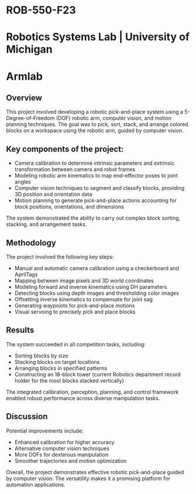 # ROB-550-F23
# Robotics Systems Lab | University of Michigan 

# Armlab

## Overview
This project involved developing a robotic pick-and-place system using a 5-Degree-of-Freedom (DOF) robotic arm, computer vision, and motion planning techniques. The goal was to pick, sort, stack, and arrange colored blocks on a workspace using the robotic arm, guided by computer vision.

## Key components of the project:

- Camera calibration to determine intrinsic parameters and extrinsic transformation between camera and robot frames
- Modeling robotic arm kinematics to map end-effector poses to joint angles
- Computer vision techniques to segment and classify blocks, providing 3D position and orientation data
- Motion planning to generate pick-and-place actions accounting for block positions, orientations, and dimensions

The system demonstrated the ability to carry out complex block sorting, stacking, and arrangement tasks.

## Methodology
The project involved the following key steps:

- Manual and automatic camera calibration using a checkerboard and AprilTags
- Mapping between image pixels and 3D world coordinates
- Modeling forward and inverse kinematics using DH parameters
- Detecting blocks using depth images and thresholding color images
- Offsetting inverse kinematics to compensate for joint sag
- Generating waypoints for pick-and-place motions
- Visual servoing to precisely pick and place blocks

## Results
The system succeeded in all competition tasks, including:

- Sorting blocks by size
- Stacking blocks on target locations
- Arranging blocks in specified patterns
- Constructing an 18-block tower (current Robotics department record holder for the most blocks stacked vertically)

The integrated calibration, perception, planning, and control framework enabled robust performance across diverse manipulation tasks.

## Discussion
Potential improvements include:

- Enhanced calibration for higher accuracy
- Alternative computer vision techniques
- More DOFs for dexterous manipulation
- Smoother trajectories and motion optimization

Overall, the project demonstrates effective robotic pick-and-place guided by computer vision. The versatility makes it a promising platform for automation applications.
